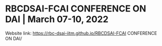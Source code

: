 # RBCDSAI-FCAI CONFERENCE ON DAI | March 07-10, 2022

Website link: https://rbc-dsai-iitm.github.io/RBCDSAI-FCAI CONFERENCE ON DAI/
